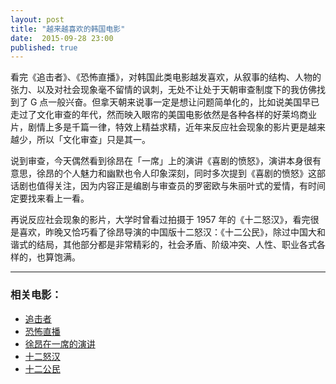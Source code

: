```yaml
---
layout: post
title: "越来越喜欢的韩国电影"
date:  2015-09-28 23:00
published: true
---
```


看完《追击者》、《恐怖直播》，对韩国此类电影越发喜欢，从叙事的结构、人物的张力、以及对社会现象毫不留情的讽刺，无处不让处于天朝审查制度下的我仿佛找到了 G 点一般兴奋。但拿天朝来说事一定是想让问题简单化的，比如说美国早已走过了文化审查的年代，然而映入眼帘的美国电影依然是各种各样的好莱坞商业片，剧情上多是千篇一律，特效上精益求精，近年来反应社会现象的影片更是越来越少，所以「文化审查」只是其一。

说到审查，今天偶然看到徐昂在「一席」上的演讲《喜剧的愤怒》，演讲本身很有意思，徐昂的个人魅力和幽默也令人印象深刻，同时多次提到《喜剧的愤怒》这部话剧也值得关注，因为内容正是编剧与审查员的罗密欧与朱丽叶式的爱情，有时间定要找来看上一看。

再说反应社会现象的影片，大学时曾看过拍摄于 1957 年的《十二怒汉》，看完很是喜欢，昨晚又恰巧看了徐昂导演的中国版十二怒汉：《十二公民》，除过中国大和谐式的结局，其他部分都是非常精彩的，社会矛盾、阶级冲突、人性、职业各式各样的，也算饱满。

---------

### 相关电影：

- [追击者](http://movie.douban.com/subject/3006309/?from=subject-page)
- [恐怖直播](http://movie.douban.com/subject/21360417/)
- [徐昂在一席的演讲](http://v.youku.com/v_show/id_XMTMzNjU0MjEzNg==.html?from=y1.9-3.1)
- [十二怒汉](http://movie.douban.com/subject/1293182/)
- [十二公民](http://movie.douban.com/subject/24875534/)

